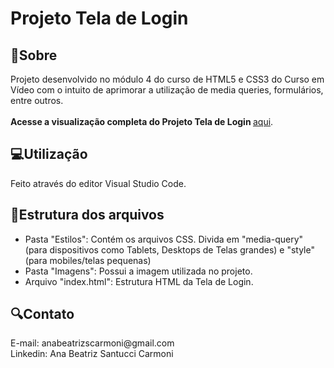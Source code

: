 # Projeto Tela de Login
<h2>📌Sobre</h2>
<p>Projeto desenvolvido no módulo 4 do curso de HTML5 e CSS3 do Curso em Vídeo com o intuito de aprimorar a utilização de media queries, formulários, entre outros. </br>
</br>
<strong> Acesse a visualização completa do Projeto Tela de Login </strong> <a href="https://abeatrizsc.github.io/projeto-tela-login/" target="_blank"> aqui</a>. </p>

<h2>💻Utilização</h2>
<p> Feito através do editor Visual Studio Code.</p>

<h2>📂Estrutura dos arquivos</h2>
<p> 
  <ul>
    <li>Pasta "Estilos": Contém os arquivos CSS. Divida em "media-query" (para dispositivos como Tablets, Desktops de Telas grandes) e "style" (para mobiles/telas pequenas)</li>
    <li>Pasta "Imagens": Possui a imagem utilizada no projeto.</li>
    <li>Arquivo "index.html": Estrutura HTML da Tela de Login. </li>
  </ul>
</p>

<h2>🔍Contato</h2>
<p>E-mail: anabeatrizscarmoni@gmail.com <br>
Linkedin: Ana Beatriz Santucci Carmoni
</p>
